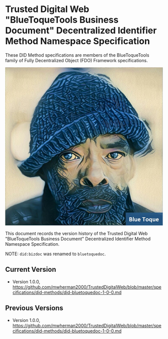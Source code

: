 # Trusted Digital Web "BlueToqueTools Business Document" Decentralized Identifier Method Namespace Specification

These DID Method specifications are members of the BlueToqueTools family of Fully Decentralized Object (FDO) Framework specifications.

![Blue Toque](images/bluetoquelogo2.jpg)

This document records the version history of the Trusted Digital Web "BlueToqueTools Business Document" Decentralized Identifier Method Namespace Specification.

NOTE: `did:bizdoc` was renamed to `bluetoquedoc`.

## Current Version

- Version 1.0.0, https://github.com/mwherman2000/TrustedDigitalWeb/blob/master/specifications/did-methods/did-bluetoquedoc-1-0-0.md

## Previous Versions

- Version 1.0.0, https://github.com/mwherman2000/TrustedDigitalWeb/blob/master/specifications/did-methods/did-bluetoquedoc-1-0-0.md

